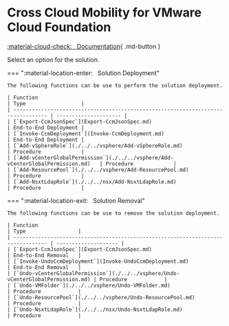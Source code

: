 # Cross Cloud Mobility for VMware Cloud Foundation

[:material-cloud-check: &nbsp; Documentation][solution]{ .md-button }

Select an option for the solution.

=== ":material-location-enter: &nbsp; Solution Deployment"

    The following functions can be use to perform the solution deployment.

    | Function                                                                          | Type                  |
    | --------------------------------------------------------------------------------- | --------------------- |
    | [`Export-CcmJsonSpec`](Export-CcmJsonSpec.md)                                     | End-to-End Deployment |
    | [`Invoke-CcmDeployment`](Invoke-CcmDeployment.md)                                 | End-to-End Deployment |
    | [`Add-vSphereRole`](./../../vsphere/Add-vSphereRole.md)                           | Procedure             |
    | [`Add-vCenterGlobalPermission`](./../../vsphere/Add-vCenterGlobalPermission.md)   | Procedure             |
    | [`Add-ResourcePool`](./../../vsphere/Add-ResourcePool.md)                         | Procedure             |
    | [`Add-NsxtLdapRole`](./../../nsx/Add-NsxtLdapRole.md)                             | Procedure             |

=== ":material-location-exit: &nbsp; Solution Removal"

    The following functions can be use to remove the solution deployment.

    | Function                                                                          | Type                 |
    | --------------------------------------------------------------------------------- | -------------------- |
    | [`Export-CcmJsonSpec`](Export-CcmJsonSpec.md)                                     | End-to-End Removal   |
    | [`Invoke-UndoCcmDeployment`](Invoke-UndoCcmDeployment.md)                         | End-to-End Removal   |
    | [`Undo-vCenterGlobalPermission`](./../../vsphere/Undo-vCenterGlobalPermission.md) | Procedure            |
    | [`Undo-VMFolder`](./../../vsphere/Undo-VMFolder.md)                               | Procedure            |
    | [`Undo-ResourcePool`](./../../vsphere/Undo-ResourcePool.md)                       | Procedure            |
    | [`Undo-NsxtLdapRole`](./../../nsx/Undo-NsxtLdapRole.md)                           | Procedure            |

[solution]: https://docs.vmware.com/en/VMware-Cloud-Foundation/services/vcf-cross-cloud-mobility-v1/GUID-20440B6A-0805-4A73-88A9-DD431088791C.html
